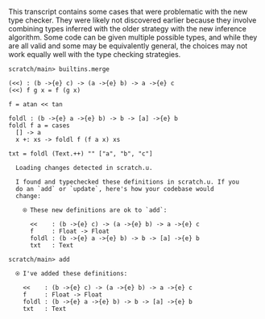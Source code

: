 This transcript contains some cases that were problematic with the new
type checker. They were likely not discovered earlier because they
involve combining types inferred with the older strategy with the new
inference algorithm. Some code can be given multiple possible types,
and while they are all valid and some may be equivalently general,
the choices may not work equally well with the type checking
strategies.

``` ucm :hide
scratch/main> builtins.merge
```

``` unison
(<<) : (b ->{e} c) -> (a ->{e} b) -> a ->{e} c
(<<) f g x = f (g x)

f = atan << tan

foldl : (b ->{e} a ->{e} b) -> b -> [a] ->{e} b
foldl f a = cases
  [] -> a
  x +: xs -> foldl f (f a x) xs

txt = foldl (Text.++) "" ["a", "b", "c"]
```

``` ucm :added-by-ucm
  Loading changes detected in scratch.u.

  I found and typechecked these definitions in scratch.u. If you
  do an `add` or `update`, here's how your codebase would
  change:

    ⍟ These new definitions are ok to `add`:
    
      <<    : (b ->{e} c) -> (a ->{e} b) -> a ->{e} c
      f     : Float -> Float
      foldl : (b ->{e} a ->{e} b) -> b -> [a] ->{e} b
      txt   : Text
```

``` ucm
scratch/main> add

  ⍟ I've added these definitions:

    <<    : (b ->{e} c) -> (a ->{e} b) -> a ->{e} c
    f     : Float -> Float
    foldl : (b ->{e} a ->{e} b) -> b -> [a] ->{e} b
    txt   : Text
```
